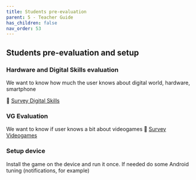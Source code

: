 ```yaml
---
title: Students pre-evaluation
parent: 5 - Teacher Guide
has_children: false
nav_order: 53
---
```


## Students pre-evaluation and setup 

### Hardware and Digital Skills evaluation
We want to know how much the user knows about digital world, hardware, smartphone

📄 [Survey Digital Skills](54_quiz_digital.md)

### VG Evaluation
We want to know if user knows a bit about videogames
📄 [Survey Videogames](23_quiz_videogames.md)

### Setup device
Install the game on the device and run it once.
If needed do some Android tuning (notifications, for example)
